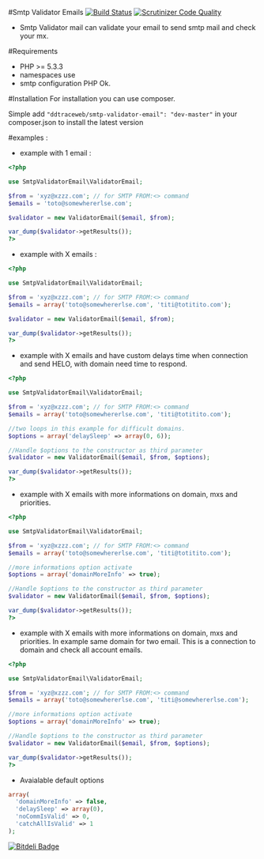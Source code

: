 #Smtp Validator Emails
[![Build Status](https://travis-ci.org/rubenCodeforges/smtp-validator-email.svg)](https://travis-ci.org/rubenCodeforges/smtp-validator-email)
[![Scrutinizer Code Quality](https://scrutinizer-ci.com/g/rubenCodeforges/smtp-validator-email/badges/quality-score.png?b=master)](https://scrutinizer-ci.com/g/rubenCodeforges/smtp-validator-email/?branch=master)
* Smtp Validator mail can validate your email to send smtp mail and check your mx.

#Requirements

* PHP >= 5.3.3
* namespaces use
* smtp configuration PHP Ok.

#Installation
For installation you can use composer.

Simple add `"ddtraceweb/smtp-validator-email": "dev-master"` 
in your composer.json to install the latest version

#examples :

* example with 1 email :


```php
<?php

use SmtpValidatorEmail\ValidatorEmail;

$from = 'xyz@xzzz.com'; // for SMTP FROM:<> command
$emails = 'toto@somewhererlse.com';

$validator = new ValidatorEmail($email, $from);

var_dump($validator->getResults());
?>
```

* example with X emails :

```php
<?php

use SmtpValidatorEmail\ValidatorEmail;

$from = 'xyz@xzzz.com'; // for SMTP FROM:<> command
$emails = array('toto@somewhererlse.com', 'titi@totitito.com');

$validator = new ValidatorEmail($email, $from);

var_dump($validator->getResults());
?>
```

* example with X emails and have custom delays time when connection and send HELO, with domain need time to respond.

```php
<?php

use SmtpValidatorEmail\ValidatorEmail;

$from = 'xyz@xzzz.com'; // for SMTP FROM:<> command
$emails = array('toto@somewhererlse.com', 'titi@totitito.com');

//two loops in this example for difficult domains.
$options = array('delaySleep' => array(0, 6));

//Handle $options to the constructor as third parameter
$validator = new ValidatorEmail($email, $from, $options);

var_dump($validator->getResults());
?>
```

* example with X emails with more informations on domain, mxs and priorities.

```php
<?php

use SmtpValidatorEmail\ValidatorEmail;

$from = 'xyz@xzzz.com'; // for SMTP FROM:<> command
$emails = array('toto@somewhererlse.com', 'titi@totitito.com');

//more informations option activate
$options = array('domainMoreInfo' => true);

//Handle $options to the constructor as third parameter
$validator = new ValidatorEmail($email, $from, $options);

var_dump($validator->getResults());
?>
```

* example with X emails with more informations on domain, mxs and priorities. In example same domain for two email. This is a connection to domain and check all account emails.

```php
<?php

use SmtpValidatorEmail\ValidatorEmail;

$from = 'xyz@xzzz.com'; // for SMTP FROM:<> command
$emails = array('toto@somewhererlse.com', 'titi@somewhererlse.com');

//more informations option activate
$options = array('domainMoreInfo' => true);

//Handle $options to the constructor as third parameter
$validator = new ValidatorEmail($email, $from, $options);

var_dump($validator->getResults());
?>
```

* Avaialable default options

```php
array(
  'domainMoreInfo' => false,
  'delaySleep' => array(0),
  'noCommIsValid' => 0,
  'catchAllIsValid' => 1
);
```

[![Bitdeli Badge](https://d2weczhvl823v0.cloudfront.net/ddtraceweb/smtp-validator-email/trend.png)](https://bitdeli.com/free "Bitdeli Badge")

